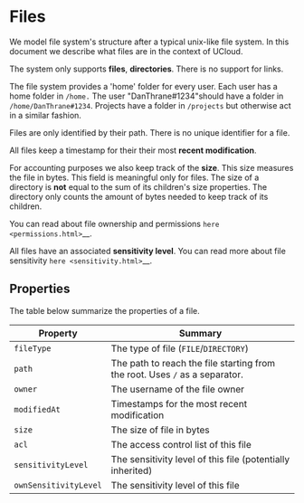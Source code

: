 # Files

We model file system's structure after a typical unix-like file system. In
this document we describe what files are in the context of UCloud.

The system only supports **files**, **directories**. There is no support for links.

The file system provides a 'home' folder for every user. Each user has a home 
folder in `/home.` The user "DanThrane#1234"should have a folder in
`/home/DanThrane#1234`. Projects have a folder in `/projects` but otherwise act
in a similar fashion.

Files are only identified by their path. There is no unique identifier for a file.

All files keep a timestamp for their their most __recent modification__.

For accounting purposes we also keep track of the **size**. This size
measures the file in bytes. This field is meaningful only for files. The size
of a directory is **not** equal to the sum of its children's size properties.
The directory only counts the amount of bytes needed to keep track of its
children.

You can read about file ownership and permissions `here <permissions.html>`__.

All files have an associated __sensitivity level__. You can read more about
file sensitivity `here <sensitivity.html>`__.

## Properties

The table below summarize the properties of a file.

| **Property**                 | **Summary**                                                                     |
|--------------------------|-----------------------------------------------------------------------------|
| `fileType`               | The type of file (`FILE`/`DIRECTORY`)                                       |
| `path`                   | The path to reach the file starting from the root. Uses `/` as a separator. |
| `owner`                  | The username of the file owner                                              |
| `modifiedAt`             | Timestamps for the most recent modification                                 |
| `size`                   | The size of file in bytes                                                   |
| `acl`                    | The access control list of this file                                        |
| `sensitivityLevel`       | The sensitivity level of this file (potentially inherited)                  |
| `ownSensitivityLevel`    | The sensitivity level of this file                                          |
